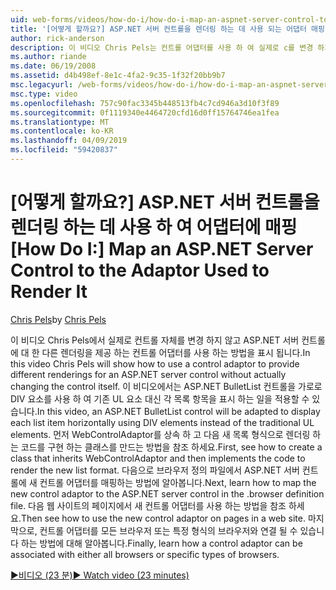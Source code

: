 ```yaml
---
uid: web-forms/videos/how-do-i/how-do-i-map-an-aspnet-server-control-to-the-adaptor-used-to-render-it
title: '[어떻게 할까요?] ASP.NET 서버 컨트롤을 렌더링 하는 데 사용 되는 어댑터 매핑할 | Microsoft Docs'
author: rick-anderson
description: 이 비디오 Chris Pels는 컨트롤 어댑터를 사용 하 여 실제로 c를 변경 하지 않고 ASP.NET 서버 컨트롤에 대 한 다양 한 렌더링을 제공 하는 방법을 설명...
ms.author: riande
ms.date: 06/19/2008
ms.assetid: d4b498ef-8e1c-4fa2-9c35-1f32f20bb9b7
msc.legacyurl: /web-forms/videos/how-do-i/how-do-i-map-an-aspnet-server-control-to-the-adaptor-used-to-render-it
msc.type: video
ms.openlocfilehash: 757c90fac3345b448513fb4c7cd946a3d10f3f89
ms.sourcegitcommit: 0f1119340e4464720cfd16d0ff15764746ea1fea
ms.translationtype: MT
ms.contentlocale: ko-KR
ms.lasthandoff: 04/09/2019
ms.locfileid: "59420837"
---
```

# <a name="how-do-i-map-an-aspnet-server-control-to-the-adaptor-used-to-render-it"></a><span data-ttu-id="061db-103">[어떻게 할까요?] ASP.NET 서버 컨트롤을 렌더링 하는 데 사용 하 여 어댑터에 매핑</span><span class="sxs-lookup"><span data-stu-id="061db-103">[How Do I:] Map an ASP.NET Server Control to the Adaptor Used to Render It</span></span>

<span data-ttu-id="061db-104">[Chris Pels](https://twitter.com/chrispels)</span><span class="sxs-lookup"><span data-stu-id="061db-104">by [Chris Pels](https://twitter.com/chrispels)</span></span>

<span data-ttu-id="061db-105">이 비디오 Chris Pels에서 실제로 컨트롤 자체를 변경 하지 않고 ASP.NET 서버 컨트롤에 대 한 다른 렌더링을 제공 하는 컨트롤 어댑터를 사용 하는 방법을 표시 됩니다.</span><span class="sxs-lookup"><span data-stu-id="061db-105">In this video Chris Pels will show how to use a control adaptor to provide different renderings for an ASP.NET server control without actually changing the control itself.</span></span> <span data-ttu-id="061db-106">이 비디오에서는 ASP.NET BulletList 컨트롤을 가로로 DIV 요소를 사용 하 여 기존 UL 요소 대신 각 목록 항목을 표시 하는 일을 적용할 수 있습니다.</span><span class="sxs-lookup"><span data-stu-id="061db-106">In this video, an ASP.NET BulletList control will be adapted to display each list item horizontally using DIV elements instead of the traditional UL elements.</span></span> <span data-ttu-id="061db-107">먼저 WebControlAdaptor를 상속 하 고 다음 새 목록 형식으로 렌더링 하는 코드를 구현 하는 클래스를 만드는 방법을 참조 하세요.</span><span class="sxs-lookup"><span data-stu-id="061db-107">First, see how to create a class that inherits WebControlAdaptor and then implements the code to render the new list format.</span></span> <span data-ttu-id="061db-108">다음으로 브라우저 정의 파일에서 ASP.NET 서버 컨트롤에 새 컨트롤 어댑터를 매핑하는 방법에 알아봅니다.</span><span class="sxs-lookup"><span data-stu-id="061db-108">Next, learn how to map the new control adaptor to the ASP.NET server control in the .browser definition file.</span></span> <span data-ttu-id="061db-109">다음 웹 사이트의 페이지에서 새 컨트롤 어댑터를 사용 하는 방법을 참조 하세요.</span><span class="sxs-lookup"><span data-stu-id="061db-109">Then see how to use the new control adaptor on pages in a web site.</span></span> <span data-ttu-id="061db-110">마지막으로, 컨트롤 어댑터를 모든 브라우저 또는 특정 형식의 브라우저와 연결 될 수 있습니다 하는 방법에 대해 알아봅니다.</span><span class="sxs-lookup"><span data-stu-id="061db-110">Finally, learn how a control adaptor can be associated with either all browsers or specific types of browsers.</span></span>

[<span data-ttu-id="061db-111">&#9654;비디오 (23 분)</span><span class="sxs-lookup"><span data-stu-id="061db-111">&#9654; Watch video (23 minutes)</span></span>](https://channel9.msdn.com/Blogs/ASP-NET-Site-Videos/how-do-i-map-an-aspnet-server-control-to-the-adaptor-used-to-render-it)
